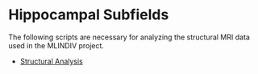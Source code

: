 # Hippocampal Subfields
The following scripts are necessary for analyzing the structural MRI data used in the MLINDIV project.

* [Structural Analysis](https://github.com/spatialneuroscience/MLINDIV/tree/main/Hippocampal_Subfields/Structural_Analysis)
